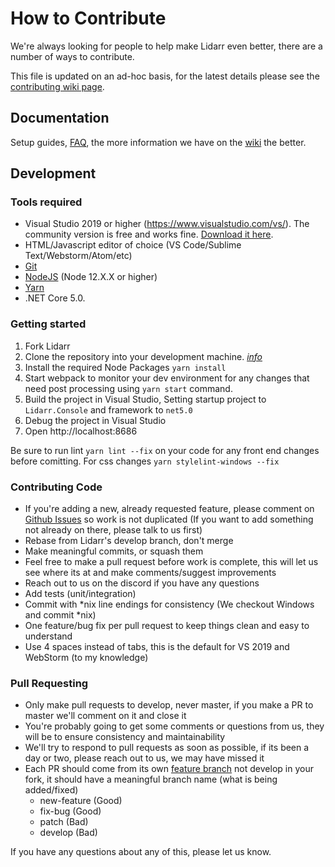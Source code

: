 # How to Contribute #

We're always looking for people to help make Lidarr even better, there are a number of ways to contribute.

This file is updated on an ad-hoc basis, for the latest details please see the [contributing wiki page](https://wiki.servarr.com/lidarr/contributing).

## Documentation ##
Setup guides, [FAQ](https://wiki.servarr.com/lidarr/faq), the more information we have on the [wiki](https://wiki.servarr.com/lidarr) the better.

## Development ##

### Tools required ###
- Visual Studio 2019 or higher (https://www.visualstudio.com/vs/).  The community version is free and works fine. [Download it here](https://www.visualstudio.com/downloads/).
- HTML/Javascript editor of choice (VS Code/Sublime Text/Webstorm/Atom/etc)
- [Git](https://git-scm.com/downloads)
- [NodeJS](https://nodejs.org/en/download/) (Node 12.X.X or higher)
- [Yarn](https://yarnpkg.com/)
- .NET Core 5.0. 

### Getting started ###

1. Fork Lidarr
2. Clone the repository into your development machine. [*info*](https://docs.github.com/en/get-started/quickstart/fork-a-repo)
3. Install the required Node Packages `yarn install`
4. Start webpack to monitor your dev environment for any changes that need post processing using `yarn start` command.
5. Build the project in Visual Studio, Setting startup project to `Lidarr.Console` and framework to `net5.0`
6. Debug the project in Visual Studio
7. Open http://localhost:8686

Be sure to run lint `yarn lint --fix` on your code for any front end changes before comitting.
For css changes `yarn stylelint-windows --fix`

### Contributing Code ###
- If you're adding a new, already requested feature, please comment on [Github Issues](https://github.com/lidarr/Lidarr/issues "Github Issues") so work is not duplicated (If you want to add something not already on there, please talk to us first)
- Rebase from Lidarr's develop branch, don't merge
- Make meaningful commits, or squash them
- Feel free to make a pull request before work is complete, this will let us see where its at and make comments/suggest improvements
- Reach out to us on the discord if you have any questions
- Add tests (unit/integration)
- Commit with *nix line endings for consistency (We checkout Windows and commit *nix)
- One feature/bug fix per pull request to keep things clean and easy to understand
- Use 4 spaces instead of tabs, this is the default for VS 2019 and WebStorm (to my knowledge)

### Pull Requesting ###
- Only make pull requests to develop, never master, if you make a PR to master we'll comment on it and close it
- You're probably going to get some comments or questions from us, they will be to ensure consistency and maintainability
- We'll try to respond to pull requests as soon as possible, if its been a day or two, please reach out to us, we may have missed it
- Each PR should come from its own [feature branch](http://martinfowler.com/bliki/FeatureBranch.html) not develop in your fork, it should have a meaningful branch name (what is being added/fixed)
  - new-feature (Good)
  - fix-bug (Good)
  - patch (Bad)
  - develop (Bad)

If you have any questions about any of this, please let us know.
